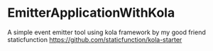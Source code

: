 # EmitterApplicationWithKola
A simple event emitter tool using kola framework by my good friend staticfunction https://github.com/staticfunction/kola-starter
